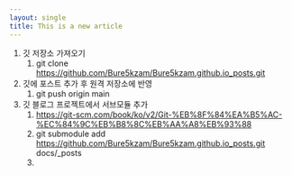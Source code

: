 ```yaml
---
layout: single
title: This is a new article
---
```

1. 깃 저장소 가져오기
   1. git clone https://github.com/Bure5kzam/Bure5kzam.github.io_posts.git
2. 깃에 포스트 추가 후 원격 저장소에 반영
   1. git push origin main
3. 깃 블로그 프로젝트에서 서브모듈 추가
   1. https://git-scm.com/book/ko/v2/Git-%EB%8F%84%EA%B5%AC-%EC%84%9C%EB%B8%8C%EB%AA%A8%EB%93%88
   2. git submodule add https://github.com/Bure5kzam/Bure5kzam.github.io_posts.git docs/_posts
   3. 